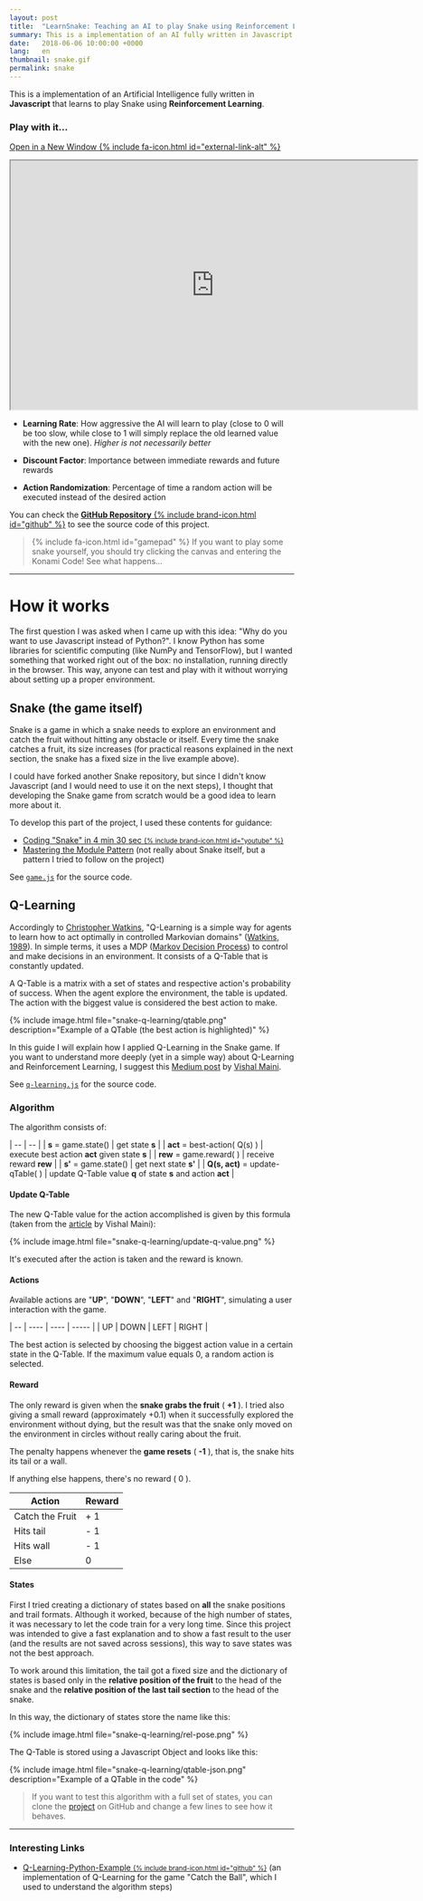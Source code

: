 ```yaml
---
layout: post
title:  "LearnSnake: Teaching an AI to play Snake using Reinforcement Learning (Q-Learning)"
summary: This is a implementation of an AI fully written in Javascript that learns to play Snake...
date:   2018-06-06 10:00:00 +0000
lang:   en
thumbnail: snake.gif
permalink: snake
---
```


This is a implementation of an Artificial Intelligence fully written in **Javascript** that learns to play Snake using **Reinforcement Learning**.

### Play with it...

<div id="game">
  <p class="open-new-window"><a target="_blank" href="https://italolelis.com/LearnSnake/">Open in a New Window {% include fa-icon.html id="external-link-alt" %}</a></p>
  <div class="post-youtube">
    <iframe src="https://italolelis.com/LearnSnake/" width="720px" height="440"></iframe>
  </div>
</div>

- **Learning Rate**: How aggressive the AI will learn to play (close to 0 will be too slow, while close to 1 will simply replace the old learned value with the new one). _Higher is not necessarily better_

- **Discount Factor**: Importance between immediate rewards and future rewards

- **Action Randomization**: Percentage of time a random action will be executed instead of the desired action

You can check the [**GitHub Repository** {% include brand-icon.html id="github" %}](https://github.com/italohdc/LearnSnake) to see the source code of this project.

> {% include fa-icon.html id="gamepad" %} If you want to play some snake yourself, you should try clicking the canvas and entering the Konami Code! See what happens...

---

# How it works

The first question I was asked when I came up with this idea: "Why do you want to use Javascript instead of Python?". I know Python has some libraries for scientific computing (like NumPy and TensorFlow), but I wanted something that worked right out of the box: no installation, running directly in the browser. This way, anyone can test and play with it without worrying about setting up a proper environment.

## Snake (the game itself)

Snake is a game in which a snake needs to explore an environment and catch the fruit without hitting any obstacle or itself. Every time the snake catches a fruit, its size increases (for practical reasons explained in the next section, the snake has a fixed size in the live example above).

I could have forked another Snake repository, but since I didn't know Javascript (and I would need to use it on the next steps), I thought that developing the Snake game from scratch would be a good idea to learn more about it.

To develop this part of the project, I used these contents for guidance:

- [Coding "Snake" in 4 min 30 sec <small>{% include brand-icon.html id="youtube" %}</small>](https://www.youtube.com/watch?v=xGmXxpIj6vs)
- [Mastering the Module Pattern](https://toddmotto.com/mastering-the-module-pattern/) (not really about Snake itself, but a pattern I tried to follow on the project)

See [``game.js``](https://github.com/italohdc/LearnSnake/blob/master/game.js) for the source code.

## Q-Learning

Accordingly to [Christopher Watkins](http://www.cs.rhul.ac.uk/~chrisw/), "Q-Learning is a simple way for agents to learn how to act optimally in controlled Markovian domains" ([Watkins, 1989](https://link.springer.com/content/pdf/10.1007%2FBF00992698.pdf)). In simple terms, it uses a MDP ([Markov Decision Process](https://en.wikipedia.org/wiki/Markov_decision_process)) to control and make decisions in an environment. It consists of a Q-Table that is constantly updated.

A Q-Table is a matrix with a set of states and respective action's probability of success. When the agent explore the environment, the table is updated. The action with the biggest value is considered the best action to make.

{% include image.html file="snake-q-learning/qtable.png" description="Example of a QTable (the best action is highlighted)" %}

In this guide I will explain how I applied Q-Learning in the Snake game. If you want to understand more deeply (yet in a simple way) about Q-Learning and Reinforcement Learning, I suggest this [Medium post](https://medium.com/machine-learning-for-humans/reinforcement-learning-6eacf258b265) by [Vishal Maini](https://twitter.com/v_maini).

See [``q-learning.js``](https://github.com/italohdc/LearnSnake/blob/master/q-learning.js) for the source code.

### Algorithm

The algorithm consists of:

| -- | -- |
| **s** = game.state() | get state **s** |
| **act** = best-action( Q(s) ) | execute best action **act** given state **s**  |
| **rew** = game.reward( ) | receive reward **rew** |
| **s'** = game.state() | get next state **s'** |
| **Q(s, act)** = update-qTable( ) | update Q-Table value **q** of state **s** and action **act** |

#### Update Q-Table

The new Q-Table value for the action accomplished is given by this formula (taken from the [article](https://medium.com/machine-learning-for-humans/reinforcement-learning-6eacf258b265) by Vishal Maini):

{% include image.html file="snake-q-learning/update-q-value.png" %}

It's executed after the action is taken and the reward is known.

#### Actions

Available actions are "**UP**", "**DOWN**", "**LEFT**" and "**RIGHT**", simulating a user interaction with the game.

| -- | ---- | ---- | ----- |
| UP | DOWN | LEFT | RIGHT |

The best action is selected by choosing the biggest action value in a certain state in the Q-Table. If the maximum value equals 0, a random action is selected.

#### Reward

The only reward is given when the **snake grabs the fruit** ( **+1** ). I tried also giving a small reward (approximately +0.1) when it successfully explored the environment without dying, but the result was that the snake only moved on the environment in circles without really caring about the fruit.

The penalty happens whenever the **game resets** ( **-1** ), that is, the snake hits its tail or a wall.

If anything else happens, there's no reward ( 0 ).

| Action | Reward |
|-----------------|----|
| Catch the Fruit | + 1 |
| Hits tail | - 1 |
| Hits wall | - 1 |
| Else | 0 |

#### States

First I tried creating a dictionary of states based on **all** the snake positions and trail formats. Although it worked, because of the high number of states, it was necessary to let the code train for a very long time. Since this project was intended to give a fast explanation and to show a fast result to the user (and the results are not saved across sessions), this way to save states was not the best approach.

To work around this limitation, the tail got a fixed size and the dictionary of states is based only in the **relative position of the fruit** to the head of the snake and the **relative position of the last tail section** to the head of the snake.

In this way, the dictionary of states store the name like this: 

{% include image.html file="snake-q-learning/rel-pose.png" %}

The Q-Table is stored using a Javascript Object and looks like this:

{% include image.html file="snake-q-learning/qtable-json.png" description="Example of a QTable in the code" %}

> If you want to test this algorithm with a full set of states, you can clone the [project](https://github.com/italohdc/LearnSnake) on GitHub and change a few lines to see how it behaves.

---

### Interesting Links

- [Q-Learning-Python-Example <small>{% include brand-icon.html id="github" %}</small>](https://github.com/hasanIqbalAnik/q-learning-python-example) (an implementation of Q-Learning for the game "Catch the Ball", which I used to understand the algorithm steps)
